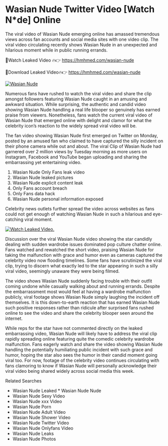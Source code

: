 ﻿# Wasian Nude Twitter Video [Watch N*de] Online

The viral video of ﻿Wasian Nude emerging online has amassed tremendous views across fan accounts and social media sites with one video clip. The viral video circulating recently shows ﻿Wasian Nude in an unexpected and hilarious moment while in public running errands. 

🔴Watch Leaked Video 🔥👉  https://hmhmed.com/wasian-nude 

🔴Download Leaked Video🔥👉  https://hmhmed.com/wasian-nude 

[![Wasian Nude](https://i.imgur.com/dJHk4Zq.gif)](https://hmhmed.com/wasian-nude)

Numerous fans have rushed to watch the viral video and share the clip amongst followers featuring ﻿Wasian Nude caught in an amusing and awkward situation. While surprising, the authentic and candid video showing ﻿Wasian Nude handling a real life blooper so genuinely has earned praise from viewers. Nonetheless, fans watch the current viral video of ﻿Wasian Nude that emerged online with delight and clamor for what the celebrity icon’s reaction to the widely spread viral video will be.

The fan video showing ﻿Wasian Nude first emerged on Twitter on Monday, posted by an amused fan who claimed to have captured the silly incident on their phone camera while out and about. The viral Clip of ﻿Wasian Nude had garnered over 2 million views by Tuesday morning as more users on Instagram, Facebook and YouTube began uploading and sharing the embarrassing yet entertaining video. 

1. ﻿Wasian Nude Only Fans leak video
2. ﻿Wasian Nude leaked pictures
3. ﻿Wasian Nude explicit content leak
4. Only Fans account breach
5. Only Fans data hack
6. ﻿Wasian Nude personal information exposed

Celebrity news outlets further spread the video across websites as fans could not get enough of watching ﻿Wasian Nude in such a hilarious and eye-catching viral moment. 

[![Watch Leaked Video.](https://miro.medium.com/v2/resize:fit:828/format:webp/1*cilzJN44JGOrTw9NJCrNHA.gif "Watch Leaked Video")](https://hmhmed.com/wasian-nude)

Discussion over the viral ﻿Wasian Nude video showing the star candidly dealing with sudden wardrobe issues dominated pop culture chatter online. Fans watched and rewatched the short video, praising ﻿Wasian Nude for taking the malfunction with grace and humor even as cameras captured the celebrity video now flooding timelines. Some fans have scrutinized the viral clip, trying to discern what exactly led to the star appearing in such a silly viral video, seemingly unaware they were being filmed.

The video shows ﻿Wasian Nude suddenly facing trouble with their outfit coming undone while casually walking about and running errands. Despite the embarrassment most would feel at having a wardrobe malfunction publicly, viral footage shows ﻿Wasian Nude simply laughing the incident off themselves. It is this down-to-earth reaction that has earned ﻿Wasian Nude such positive responses rather than ridicule after surprised fans rushed online to see the video and share the celebrity blooper seen around the internet.  

While reps for the star have not commented directly on the leaked embarrassing video, ﻿Wasian Nude will likely have to address the viral clip rapidly spreading online featuring quite the comedic celebrity wardrobe malfunction. Fans eagerly watch and share the video showing ﻿Wasian Nude handling the potentially humiliating public incident with such grace and humor, hoping the star also sees the humor in their candid moment going viral too. For now, footage of the celebrity video continues circulating with fans clamoring to know if ﻿Wasian Nude will personally acknowledge their viral video being shared widely across social media this week.

Related Searches
* ﻿Wasian Nude Leaked
﻿* Wasian Nude Nude
* ﻿Wasian Nude Sexy Video
* ﻿Wasian Nude xxx Video
* ﻿Wasian Nude Porn
* ﻿Wasian Nude Adult Video
* ﻿Wasian Nude Shower Video
* ﻿Wasian Nude Twitter Video
* ﻿Wasian Nude Onlyfans Video
* ﻿Wasian Nude Leaks
* ﻿Wasian Nude Photos